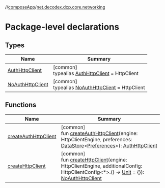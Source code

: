 //[composeApp](../../index.md)/[net.decodex.dcp.core.networking](index.md)

# Package-level declarations

## Types

| Name | Summary |
|---|---|
| [AuthHttpClient](-auth-http-client/index.md) | [common]<br>typealias [AuthHttpClient](-auth-http-client/index.md) = HttpClient |
| [NoAuthHttpClient](-no-auth-http-client/index.md) | [common]<br>typealias [NoAuthHttpClient](-no-auth-http-client/index.md) = HttpClient |

## Functions

| Name | Summary |
|---|---|
| [createAuthHttpClient](create-auth-http-client.md) | [common]<br>fun [createAuthHttpClient](create-auth-http-client.md)(engine: HttpClientEngine, preferences: [DataStore](https://developer.android.com/reference/kotlin/androidx/datastore/core/DataStore.html)&lt;[Preferences](https://developer.android.com/reference/kotlin/androidx/datastore/preferences/core/Preferences.html)&gt;): [AuthHttpClient](-auth-http-client/index.md) |
| [createHttpClient](create-http-client.md) | [common]<br>fun [createHttpClient](create-http-client.md)(engine: HttpClientEngine, additionalConfig: HttpClientConfig&lt;*&gt;.() -&gt; [Unit](https://kotlinlang.org/api/latest/jvm/stdlib/kotlin/-unit/index.html) = {}): [NoAuthHttpClient](-no-auth-http-client/index.md) |
